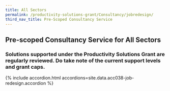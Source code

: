 ```yaml
---
title: All Sectors
permalink: /productivity-solutions-grant/Consultancy/jobredesign/
third_nav_title: Pre-Scoped Consultancy Service
---
```


## Pre-scoped Consultancy Service for All Sectors

### Solutions supported under the Productivity Solutions Grant are regularly reviewed. Do take note of the current support levels and grant caps.

{% include accordion.html accordions=site.data.acc038-job-redesign.accordion %}